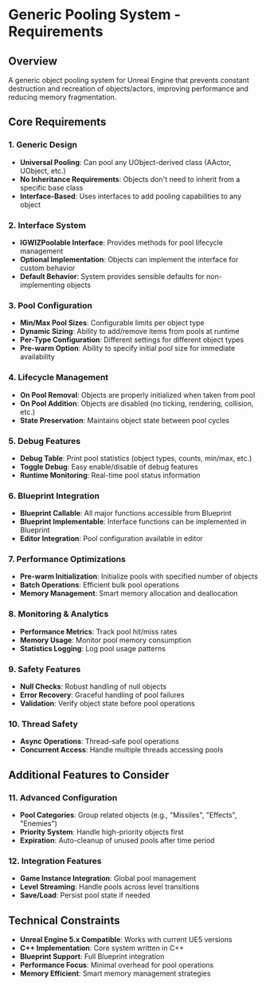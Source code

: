 # Generic Pooling System - Requirements

## Overview
A generic object pooling system for Unreal Engine that prevents constant destruction and recreation of objects/actors, improving performance and reducing memory fragmentation.

## Core Requirements

### 1. Generic Design
- **Universal Pooling**: Can pool any UObject-derived class (AActor, UObject, etc.)
- **No Inheritance Requirements**: Objects don't need to inherit from a specific base class
- **Interface-Based**: Uses interfaces to add pooling capabilities to any object

### 2. Interface System
- **IGWIZPoolable Interface**: Provides methods for pool lifecycle management
- **Optional Implementation**: Objects can implement the interface for custom behavior
- **Default Behavior**: System provides sensible defaults for non-implementing objects

### 3. Pool Configuration
- **Min/Max Pool Sizes**: Configurable limits per object type
- **Dynamic Sizing**: Ability to add/remove items from pools at runtime
- **Per-Type Configuration**: Different settings for different object types
- **Pre-warm Option**: Ability to specify initial pool size for immediate availability

### 4. Lifecycle Management
- **On Pool Removal**: Objects are properly initialized when taken from pool
- **On Pool Addition**: Objects are disabled (no ticking, rendering, collision, etc.)
- **State Preservation**: Maintains object state between pool cycles

### 5. Debug Features
- **Debug Table**: Print pool statistics (object types, counts, min/max, etc.)
- **Toggle Debug**: Easy enable/disable of debug features
- **Runtime Monitoring**: Real-time pool status information

### 6. Blueprint Integration
- **Blueprint Callable**: All major functions accessible from Blueprint
- **Blueprint Implementable**: Interface functions can be implemented in Blueprint
- **Editor Integration**: Pool configuration available in editor

### 7. Performance Optimizations
- **Pre-warm Initialization**: Initialize pools with specified number of objects
- **Batch Operations**: Efficient bulk pool operations
- **Memory Management**: Smart memory allocation and deallocation

### 8. Monitoring & Analytics
- **Performance Metrics**: Track pool hit/miss rates
- **Memory Usage**: Monitor pool memory consumption
- **Statistics Logging**: Log pool usage patterns

### 9. Safety Features
- **Null Checks**: Robust handling of null objects
- **Error Recovery**: Graceful handling of pool failures
- **Validation**: Verify object state before pool operations

### 10. Thread Safety
- **Async Operations**: Thread-safe pool operations
- **Concurrent Access**: Handle multiple threads accessing pools

## Additional Features to Consider

### 11. Advanced Configuration
- **Pool Categories**: Group related objects (e.g., "Missiles", "Effects", "Enemies")
- **Priority System**: Handle high-priority objects first
- **Expiration**: Auto-cleanup of unused pools after time period

### 12. Integration Features
- **Game Instance Integration**: Global pool management
- **Level Streaming**: Handle pools across level transitions
- **Save/Load**: Persist pool state if needed

## Technical Constraints
- **Unreal Engine 5.x Compatible**: Works with current UE5 versions
- **C++ Implementation**: Core system written in C++
- **Blueprint Support**: Full Blueprint integration
- **Performance Focus**: Minimal overhead for pool operations
- **Memory Efficient**: Smart memory management strategies
